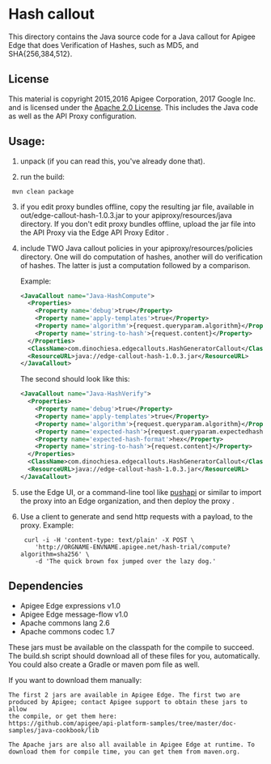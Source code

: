 # Hash callout

This directory contains the Java source code for 
a Java callout for Apigee Edge that does Verification of Hashes, such as MD5, and SHA{256,384,512}.

## License

This material is copyright 2015,2016 Apigee Corporation, 2017 Google Inc.
and is licensed under the [Apache 2.0 License](LICENSE). This includes the Java code as well as the API Proxy configuration. 


## Usage:

1. unpack (if you can read this, you've already done that).

2. run the build: 
```
 mvn clean package 
```

3. if you edit proxy bundles offline, copy the resulting jar file, available in  out/edge-callout-hash-1.0.3.jar to your apiproxy/resources/java directory.  If you don't edit proxy bundles offline, upload the jar file into the API Proxy via the Edge API Proxy Editor . 

5. include TWO Java callout policies in your
   apiproxy/resources/policies directory. One will do computation of hashes,
   another will do verification of hashes. The latter is just a computation followed
   by a comparison.
     
   Example:   
   ```xml
   <JavaCallout name="Java-HashCompute">
     <Properties>
       <Property name='debug'>true</Property>
       <Property name='apply-templates'>true</Property>
       <Property name='algorithm'>{request.queryparam.algorithm}</Property>
       <Property name='string-to-hash'>{request.content}</Property>
     </Properties>
     <ClassName>com.dinochiesa.edgecallouts.HashGeneratorCallout</ClassName>
     <ResourceURL>java://edge-callout-hash-1.0.3.jar</ResourceURL>
   </JavaCallout>
   ```
   
   The second should look like this: 
   ```xml
   <JavaCallout name="Java-HashVerify">
     <Properties>
       <Property name='debug'>true</Property>
       <Property name='apply-templates'>true</Property>
       <Property name='algorithm'>{request.queryparam.algorithm}</Property>
       <Property name='expected-hash'>{request.queryparam.expectedhash}</Property>
       <Property name='expected-hash-format'>hex</Property>
       <Property name='string-to-hash'>{request.content}</Property>
     </Properties>
     <ClassName>com.dinochiesa.edgecallouts.HashGeneratorCallout</ClassName>
     <ResourceURL>java://edge-callout-hash-1.0.3.jar</ResourceURL>
   </JavaCallout>
   ```
   
5. use the Edge UI, or a command-line tool like [pushapi](https://github.com/carloseberhardt/apiploy) or similar to
   import the proxy into an Edge organization, and then deploy the proxy . 

6. Use a client to generate and send http requests with a payload, to the proxy.  Example:
   ```
    curl -i -H 'content-type: text/plain' -X POST \
       'http://ORGNAME-ENVNAME.apigee.net/hash-trial/compute?algorithm=sha256' \
       -d 'The quick brown fox jumped over the lazy dog.'
   ```


## Dependencies

* Apigee Edge expressions v1.0
* Apigee Edge message-flow v1.0
* Apache commons lang 2.6
* Apache commons codec 1.7


These jars must be available on the classpath for the compile to
succeed. The build.sh script should download all of these files for
you, automatically. You could also create a Gradle or maven pom file as
well. 

If you want to download them manually:

    The first 2 jars are available in Apigee Edge. The first two are
    produced by Apigee; contact Apigee support to obtain these jars to allow
    the compile, or get them here: 
    https://github.com/apigee/api-platform-samples/tree/master/doc-samples/java-cookbook/lib

    The Apache jars are also all available in Apigee Edge at runtime. To download them for compile time, you can get them from maven.org. 




